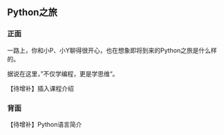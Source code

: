## Python之旅

### 正面
一路上，你和小P、小Y聊得很开心，也在想象即将到来的Python之旅是什么样的。

据说在这里，”不仅学编程，更是学思维“。

【待增补】插入课程介绍

### 背面
【待增补】Python语言简介
